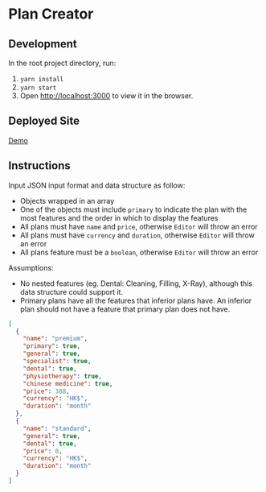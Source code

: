 # Plan Creator

## Development

In the root project directory, run:

1. `yarn install`
2. `yarn start`
3. Open [http://localhost:3000](http://localhost:3000) to view it in the browser.

## Deployed Site

[Demo](https://thisisharrison.github.io/plan-creator/)

## Instructions

Input JSON input format and data structure as follow:

- Objects wrapped in an array
- One of the objects must include `primary` to indicate the plan with the most features and the
  order in which to display the features
- All plans must have `name` and `price`, otherwise `Editor` will throw an error
- All plans must have `currency` and `duration`, otherwise `Editor` will throw an error
- All plans feature must be a `boolean`, otherwise `Editor` will throw an error

Assumptions:

- No nested features (eg. Dental: Cleaning, Filling, X-Ray), although this data structure could
  support it.
- Primary plans have all the features that inferior plans have. An inferior plan should not have a
  feature that primary plan does not have.

```json
[
  {
    "name": "premium",
    "primary": true,
    "general": true,
    "specialist": true,
    "dental": true,
    "physiotherapy": true,
    "chinese medicine": true,
    "price": 388,
    "currency": "HK$",
    "duration": "month"
  },
  {
    "name": "standard",
    "general": true,
    "dental": true,
    "price": 0,
    "currency": "HK$",
    "duration": "month"
  }
]
```
